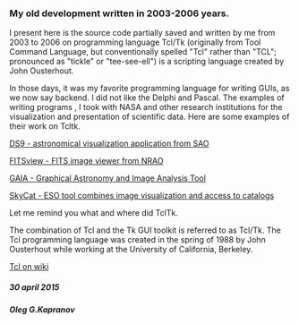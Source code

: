 ### My old development written in 2003-2006 years.

I present here is the source code partially saved and written by me
from 2003 to 2006 on programming language Tcl/Tk (originally from
Tool Command Language, but conventionally spelled "Tcl" rather than
"TCL"; pronounced as "tickle" or "tee-see-ell") is a scripting language
created by John Ousterhout.

In those days, it was my favorite programming language for writing GUIs,
as we now say backend. I did not like the Delphi and Pascal.
The examples of writing programs , I took with NASA and other
research institutions for the visualization and presentation of
scientific data. Here are some examples of their work on Tcltk.

[DS9 - astronomical visualization application from SAO](http://ds9.si.edu/site/Home.html)

[FITSview - FITS image viewer from NRAO](http://www.nrao.edu/software/fitsview/)

[GAIA - Graphical Astronomy and Image Analysis Tool](http://astro.dur.ac.uk/~pdraper/gaia/gaia.html)

[SkyCat - ESO tool combines image visualization and access to catalogs](http://archive.eso.org/cms/tools-documentation/skycat/eso-skycat-download.html)



Let me remind you what and where did TclTk.

The combination of Tcl and the Tk GUI toolkit is referred to as Tcl/Tk.
The Tcl programming language was created in the spring of 1988 by John
Ousterhout while working at the University of California, Berkeley.

[Tcl on wiki](https://en.wikipedia.org/wiki/Tcl)

##### 30 april 2015

##### Oleg G.Kapranov
